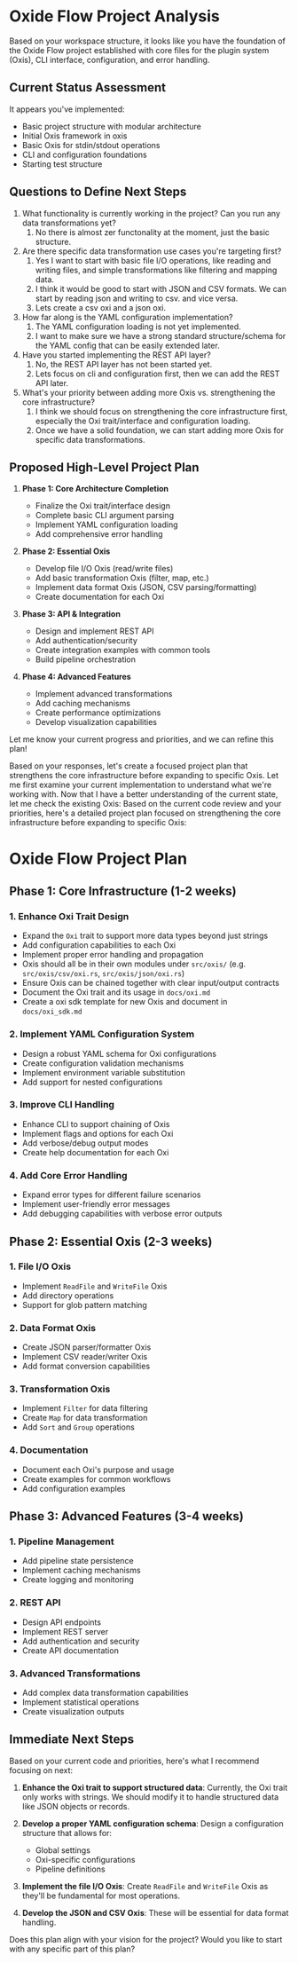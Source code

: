 # Oxide Flow Project Analysis

Based on your workspace structure, it looks like you have the foundation of the Oxide Flow project established with core files for the plugin system (Oxis), CLI interface, configuration, and error handling.

## Current Status Assessment

It appears you've implemented:
- Basic project structure with modular architecture
- Initial Oxis framework in oxis
- Basic Oxis for stdin/stdout operations
- CLI and configuration foundations
- Starting test structure

## Questions to Define Next Steps

1. What functionality is currently working in the project? Can you run any data transformations yet?
    1. No there is almost zer functonality at the moment, just the basic structure.
2. Are there specific data transformation use cases you're targeting first?
    1. Yes I want to start with basic file I/O operations, like reading and writing files, and simple transformations like filtering and mapping data.
    1. I think it would be good to start with JSON and CSV formats. We can start by reading json and writing to csv. and vice versa.
    1. Lets create a csv oxi and a json oxi.
3. How far along is the YAML configuration implementation?
    1. The YAML configuration loading is not yet implemented.
    1. I want to make sure we have a strong standard structure/schema for the YAML config that can be easily extended later.
4. Have you started implementing the REST API layer?
    1. No, the REST API layer has not been started yet.
    1. Lets focus on cli and configuration first, then we can add the REST API later.
5. What's your priority between adding more Oxis vs. strengthening the core infrastructure?
    1. I think we should focus on strengthening the core infrastructure first, especially the Oxi trait/interface and configuration loading.
    1. Once we have a solid foundation, we can start adding more Oxis for specific data transformations.

## Proposed High-Level Project Plan

1. **Phase 1: Core Architecture Completion**
   - Finalize the Oxi trait/interface design
   - Complete basic CLI argument parsing
   - Implement YAML configuration loading
   - Add comprehensive error handling

2. **Phase 2: Essential Oxis**
   - Develop file I/O Oxis (read/write files)
   - Add basic transformation Oxis (filter, map, etc.)
   - Implement data format Oxis (JSON, CSV parsing/formatting)
   - Create documentation for each Oxi

3. **Phase 3: API & Integration**
   - Design and implement REST API
   - Add authentication/security
   - Create integration examples with common tools
   - Build pipeline orchestration

4. **Phase 4: Advanced Features**
   - Implement advanced transformations
   - Add caching mechanisms
   - Create performance optimizations
   - Develop visualization capabilities

Let me know your current progress and priorities, and we can refine this plan!

Based on your responses, let's create a focused project plan that strengthens the core infrastructure before expanding to specific Oxis. Let me first examine your current implementation to understand what we're working with. Now that I have a better understanding of the current state, let me check the existing Oxis: Based on the current code review and your priorities, here's a detailed project plan focused on strengthening the core infrastructure before expanding to specific Oxis:

# Oxide Flow Project Plan

## Phase 1: Core Infrastructure (1-2 weeks)

### 1. Enhance Oxi Trait Design
- Expand the `Oxi` trait to support more data types beyond just strings
- Add configuration capabilities to each Oxi
- Implement proper error handling and propagation
- Oxis should all be in their own modules under `src/oxis/` (e.g. `src/oxis/csv/oxi.rs`, `src/oxis/json/oxi.rs`)
- Ensure Oxis can be chained together with clear input/output contracts
- Document the Oxi trait and its usage in `docs/oxi.md`
- Create a oxi sdk template for new Oxis and document in `docs/oxi_sdk.md`

### 2. Implement YAML Configuration System
- Design a robust YAML schema for Oxi configurations
- Create configuration validation mechanisms
- Implement environment variable substitution
- Add support for nested configurations

### 3. Improve CLI Handling
- Enhance CLI to support chaining of Oxis
- Implement flags and options for each Oxi
- Add verbose/debug output modes
- Create help documentation for each Oxi

### 4. Add Core Error Handling
- Expand error types for different failure scenarios
- Implement user-friendly error messages
- Add debugging capabilities with verbose error outputs

## Phase 2: Essential Oxis (2-3 weeks)

### 1. File I/O Oxis
- Implement `ReadFile` and `WriteFile` Oxis
- Add directory operations
- Support for glob pattern matching

### 2. Data Format Oxis
- Create JSON parser/formatter Oxis
- Implement CSV reader/writer Oxis
- Add format conversion capabilities

### 3. Transformation Oxis
- Implement `Filter` for data filtering
- Create `Map` for data transformation
- Add `Sort` and `Group` operations

### 4. Documentation
- Document each Oxi's purpose and usage
- Create examples for common workflows
- Add configuration examples

## Phase 3: Advanced Features (3-4 weeks)

### 1. Pipeline Management
- Add pipeline state persistence
- Implement caching mechanisms
- Create logging and monitoring

### 2. REST API
- Design API endpoints
- Implement REST server
- Add authentication and security
- Create API documentation

### 3. Advanced Transformations
- Add complex data transformation capabilities
- Implement statistical operations
- Create visualization outputs

## Immediate Next Steps

Based on your current code and priorities, here's what I recommend focusing on next:

1. **Enhance the Oxi trait to support structured data**: Currently, the Oxi trait only works with strings. We should modify it to handle structured data like JSON objects or records.

2. **Develop a proper YAML configuration schema**: Design a configuration structure that allows for:
   - Global settings
   - Oxi-specific configurations
   - Pipeline definitions

3. **Implement the file I/O Oxis**: Create `ReadFile` and `WriteFile` Oxis as they'll be fundamental for most operations.

4. **Develop the JSON and CSV Oxis**: These will be essential for data format handling.

Does this plan align with your vision for the project? Would you like to start with any specific part of this plan?